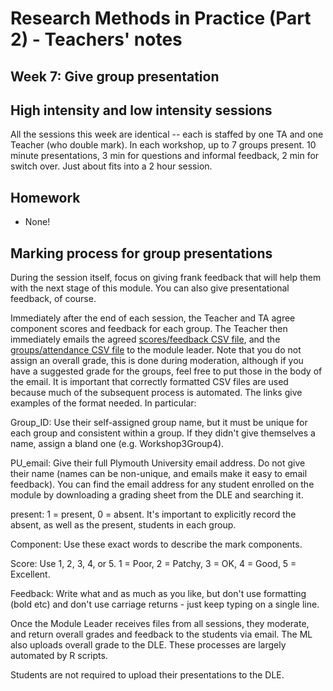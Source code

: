 # Research Methods in Practice (Part 2) - Teachers' notes

## Week 7: Give group presentation

## High intensity and low intensity sessions

All the sessions this week are identical -- each is staffed by one TA and one
Teacher (who double mark). In each workshop, up to 7 groups present. 10 minute
presentations, 3 min for questions and informal feedback, 2 min for switch
over. Just about fits into a 2 hour session.

## Homework

- None!

## Marking process for group presentations

During the session itself, focus on giving frank feedback that will help them with the next stage of this module. You can also give presentational feedback, of course.

Immediately after the end of each session, the Teacher and TA agree component scores and feedback for each group. The Teacher then immediately emails the agreed [scores/feedback CSV file](mark-process/feedback.csv), and the [groups/attendance CSV file](mark-process/groups.csv) to the module leader. Note that you do not assign an overall grade, this is done during moderation, although if you have a suggested grade for the groups, feel free to put those in the body of the email. It is important that correctly formatted CSV files are used because much of the subsequent process is automated. The links give examples of the format needed. In particular:

Group_ID: Use their self-assigned group name, but it must be unique for each group and consistent within a group. If they didn't give themselves a name, assign a bland one (e.g. Workshop3Group4). 

PU_email: Give their full Plymouth University email address. Do not give their name (names can be non-unique, and emails make it easy to email feedback). You can find the email address for any student enrolled on the module by downloading a grading sheet from the DLE and searching it.

present: 1 = present, 0 = absent. It's important to explicitly record the absent, as well as the present, students in each group. 

Component: Use these exact words to describe the mark components.

Score: Use 1, 2, 3, 4, or 5.  1 = Poor, 2 = Patchy, 3 = OK, 4 = Good, 5 = Excellent.

Feedback: Write what and as much as you like, but don't use formatting (bold etc) and don't use carriage returns - just keep typing on a single line. 

Once the Module Leader receives files from all sessions, they moderate, and return overall grades and feedback to the students via email. The ML also uploads overall grade to the DLE. These processes are largely automated by R scripts.

Students are not required to upload their presentations to the DLE.





